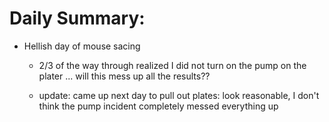# Daily Summary:

* Hellish day of mouse sacing

	* 2/3 of the way through realized I did not turn on the pump on the plater ... will this mess up all the results??

	* update: came up next day to pull out plates: look reasonable, I don't think the pump incident completely messed everything up

	